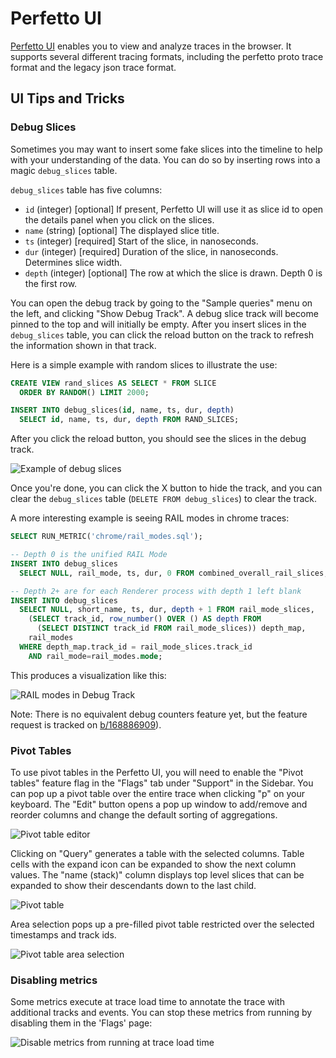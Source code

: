 # Perfetto UI

[Perfetto UI](https://ui.perfetto.dev) enables you to view and analyze traces in
the browser. It supports several different tracing formats, including the
perfetto proto trace format and the legacy json trace format.

## UI Tips and Tricks

### Debug Slices

Sometimes you may want to insert some fake slices into the timeline to help
with your understanding of the data. You can do so by inserting rows into a
magic `debug_slices` table.

`debug_slices` table has five columns:

* `id` (integer) [optional] If present, Perfetto UI will use it as slice id to
  open the details panel when you click on the slices.
* `name` (string) [optional] The displayed slice title.
* `ts` (integer) [required] Start of the slice, in nanoseconds.
* `dur` (integer) [required] Duration of the slice, in nanoseconds. Determines
  slice width.
* `depth` (integer) [optional] The row at which the slice is drawn. Depth 0 is
  the first row.

You can open the debug track by going to the "Sample queries" menu on the
left, and clicking "Show Debug Track". A debug slice track will become pinned to
the top and will initially be empty. After you insert slices in the
`debug_slices` table, you can click the reload button on the track to refresh
the information shown in that track.

Here is a simple example with random slices to illustrate the use:

```sql
CREATE VIEW rand_slices AS SELECT * FROM SLICE
  ORDER BY RANDOM() LIMIT 2000;

INSERT INTO debug_slices(id, name, ts, dur, depth)
  SELECT id, name, ts, dur, depth FROM RAND_SLICES;
```

After you click the reload button, you should see the slices in the debug track.

![Example of debug slices](/docs/images/debug-slices-random.png)

Once you're done, you can click the X button to hide the track, and you can
clear the `debug_slices` table (`DELETE FROM debug_slices`) to clear the track.

A more interesting example is seeing RAIL modes in chrome traces:

```sql
SELECT RUN_METRIC('chrome/rail_modes.sql');

-- Depth 0 is the unified RAIL Mode
INSERT INTO debug_slices
  SELECT NULL, rail_mode, ts, dur, 0 FROM combined_overall_rail_slices;

-- Depth 2+ are for each Renderer process with depth 1 left blank
INSERT INTO debug_slices
  SELECT NULL, short_name, ts, dur, depth + 1 FROM rail_mode_slices,
    (SELECT track_id, row_number() OVER () AS depth FROM
      (SELECT DISTINCT track_id FROM rail_mode_slices)) depth_map,
    rail_modes
  WHERE depth_map.track_id = rail_mode_slices.track_id
    AND rail_mode=rail_modes.mode;
```

This produces a visualization like this:

![RAIL modes in Debug Track](/docs/images/rail-mode-debug-slices.png)

Note: There is no equivalent debug counters feature yet, but the feature request
is tracked on [b/168886909](http://b/168886909)).

### Pivot Tables

To use pivot tables in the Perfetto UI, you will need to enable the
"Pivot tables" feature flag in the "Flags" tab under "Support" in the Sidebar.
You can pop up a pivot table over the entire trace when clicking "p" on your
keyboard. The "Edit" button opens a pop up window to add/remove and reorder
columns and change the default sorting of aggregations.

![Pivot table editor](/docs/images/pivot-tables/pivot-table-editor.png)

Clicking on "Query" generates a table with the selected columns.
Table cells with the expand icon can be expanded to show the next column values.
The "name (stack)" column displays top level slices that can be expanded to show
their descendants down to the last child.

![Pivot table](/docs/images/pivot-tables/pivot-table.png)

Area selection pops up a pre-filled pivot table restricted over the selected
timestamps and track ids.

![Pivot table area selection](/docs/images/pivot-tables/pivot-table-area-selection.png)

### Disabling metrics

Some metrics execute at trace load time to annotate the trace with
additional tracks and events. You can stop these metrics from
running by disabling them in the 'Flags' page:

![Disable metrics from running at trace load time](/docs/images/perfetto-ui-disable-metrics.png)


